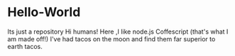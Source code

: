 # Hello-World
Its just a repository
Hi humans!
Here ,I like node.js Coffescript (that's what I am made off!)
I've had  tacos on the moon and find them far superior to earth tacos.
